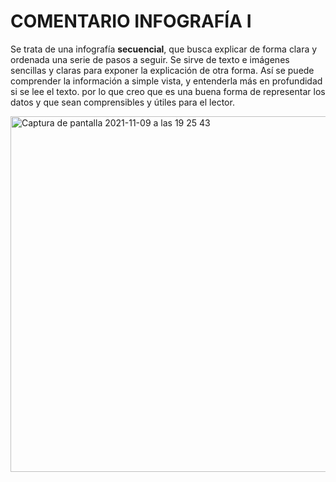 # COMENTARIO INFOGRAFÍA I
Se trata de una infografía **secuencial**, que busca explicar de forma clara y ordenada una serie de pasos a seguir.  Se sirve de texto e imágenes sencillas y claras para exponer la explicación de otra forma. Así se puede comprender la información a simple vista, y entenderla más en profundidad si se lee el texto. por lo que creo que es una buena forma de representar los datos y que sean comprensibles y útiles para el lector. 

<img width="569" alt="Captura de pantalla 2021-11-09 a las 19 25 43" src="https://user-images.githubusercontent.com/90327355/140982754-3417db28-c8fc-42c1-8d3f-604e802a57ea.png">


